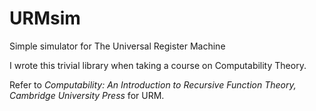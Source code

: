 URMsim
======

Simple simulator for The Universal Register Machine

I wrote this trivial library when taking a course on Computability Theory.

Refer to *Computability: An Introduction to Recursive Function Theory, Cambridge University Press* for URM.
